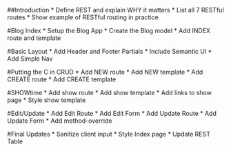 ##Introduction
    * Define REST and explain WHY it matters
    * List all 7 RESTful routes
    * Show example of RESTful routing in practice

#Blog Index
    * Setup the Blog App
    * Create the Blog model
    * Add INDEX route and template

#Basic Layout
    * Add Header and Footer Partials
    * Include Semantic UI
    * Add Simple Nav
    
#Putting the C in CRUD
    * Add NEW route
    * Add NEW template
    * Add CREATE route
    * Add CREATE template
    
#SHOWtime
    * Add show route
    * Add show template
    * Add links to show page
    * Style show template
    
#Edit/Update
    * Add Edit Route
    * Add Edit Form
    * Add Update Route
    * Add Update Form
    * Add method-override
    
#Final Updates
    * Sanitize client input
    * Style Index page
    * Update REST Table    
    
